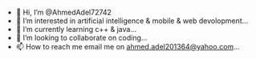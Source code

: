 - 👋 Hi, I’m @AhmedAdel72742
- 👀 I’m interested in artificial intelligence & mobile & web devolopment...
- 🌱 I’m currently learning c++ & java...
- 💞️ I’m looking to collaborate on coding...
- 📫 How to reach me email me on ahmed.adel201364@yahoo.com...

<!---
AhmedAdel72742/AhmedAdel72742 is a ✨ special ✨ repository because its `README.md` (this file) appears on your GitHub profile.
You can click the Preview link to take a look at your changes.
--->
